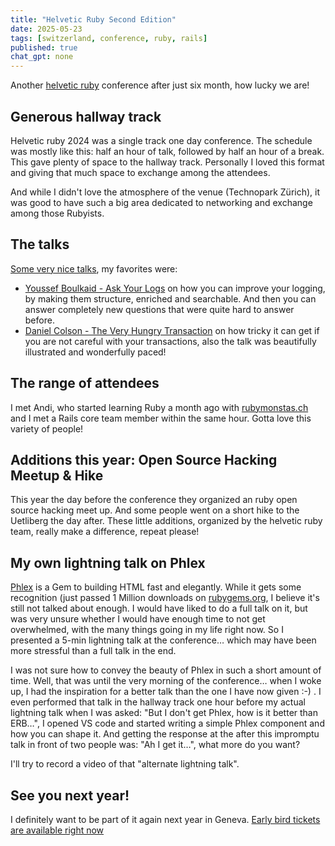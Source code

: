 ```yaml
---
title: "Helvetic Ruby Second Edition"
date: 2025-05-23
tags: [switzerland, conference, ruby, rails]
published: true
chat_gpt: none
---
```


Another [helvetic ruby](https://helvetic-ruby.ch) conference after just six month, how lucky we are!

## Generous hallway track

Helvetic ruby 2024 was a single track one day conference. The schedule was mostly like this: half an hour of talk, followed by half an hour of a break. This gave plenty of space to the hallway track. Personally I loved this format and giving that much space to exchange among the attendees.

And while I didn't love the atmosphere of the venue (Technopark Zürich), it was good to have such a big area dedicated to networking and exchange among those Rubyists.

## The talks

[Some very nice talks](https://helvetic-ruby.ch/talks/), my favorites were:

- [Youssef Boulkaid - Ask Your Logs](https://helvetic-ruby.ch/talks/#youssef-boulkaid-ask-your-logs) on how you can improve your logging, by making them structure, enriched and searchable. And then you can answer completely new questions that were quite hard to answer before.
- [Daniel Colson - The Very Hungry Transaction](https://helvetic-ruby.ch/talks/#daniel-colson-the-very-hungry-transaction) on how tricky it can get if you are not careful with your transactions, also the talk was beautifully illustrated and wonderfully paced!

## The range of attendees

I met Andi, who started learning Ruby a month ago with [rubymonstas.ch](https://rubymonstas.ch) and I met a Rails core team member within the same hour. Gotta love this variety of people!

## Additions this year: Open Source Hacking Meetup & Hike

This year the day before the conference they organized an ruby open source hacking meet up. And some people went on a short hike to the Uetliberg the day after. These little additions, organized by the helvetic ruby team, really make a difference, repeat please!

## My own lightning talk on Phlex

[Phlex](https://www.phlex.fun) is a Gem to building HTML fast and elegantly. While it gets some recognition (just passed 1 Million downloads on [rubygems.org](https://rubygems.org/gems/phlex), I believe it's still not talked about enough. I would have liked to do a full talk on it, but was very unsure whether I would have enough time to not get overwhelmed, with the many things going in my life right now. So I presented a 5-min lightning talk at the conference… which may have been more stressful than a full talk in the end.

I was not sure how to convey the beauty of Phlex in such a short amount of time. Well, that was until the very morning of the conference… when I woke up, I had the inspiration for a better talk than the one I have now given :-) . I even performed that talk in the hallway track one hour before my actual lightning talk when I was asked: "But I don't get Phlex, how is it better than ERB…", I opened VS code and started writing a simple Phlex component and how you can shape it. And getting the response at the after this impromptu talk in front of two people was: "Ah I get it…", what more do you want?

I'll try to record a video of that "alternate lightning talk".

## See you next year!

I definitely want to be part of it again next year in Geneva. [Early bird tickets are available right now](https://ti.to/helvetic-ruby/helvetic-ruby-2025)
